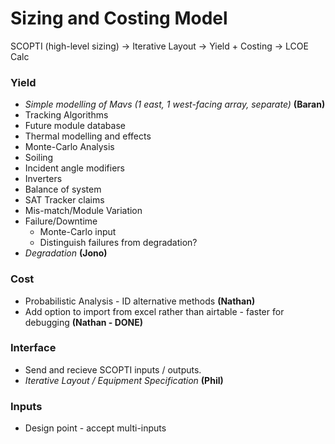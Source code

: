 # Sizing and Costing Model

SCOPTI (high-level sizing) -> Iterative Layout -> Yield + Costing -> LCOE Calc

### Yield

* *Simple modelling of Mavs (1 east, 1 west-facing array, separate)* **(Baran)**
* Tracking Algorithms
* Future module database
* Thermal modelling and effects
* Monte-Carlo Analysis
* Soiling
* Incident angle modifiers
* Inverters 
* Balance of system
* SAT Tracker claims
* Mis-match/Module Variation
* Failure/Downtime
  * Monte-Carlo input
  * Distinguish failures from degradation?
* *Degradation* **(Jono)**

### Cost
* Probabilistic Analysis - ID alternative methods **(Nathan)**
* Add option to import from excel rather than airtable - faster for debugging **(Nathan - DONE)**

### Interface
* Send and recieve SCOPTI inputs / outputs.
* *Iterative Layout / Equipment Specification* **(Phil)**
 

### Inputs
* Design point - accept multi-inputs


